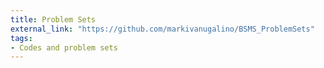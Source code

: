 ```yaml
---
title: Problem Sets
external_link: "https://github.com/markivanugalino/BSMS_ProblemSets"
tags: 
- Codes and problem sets 
---
```

